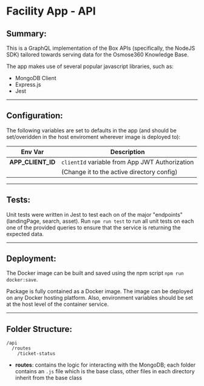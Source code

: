 # Facility App - API

## Summary:

This is a GraphQL implementation of the Box APIs (specifically, the NodeJS SDK) tailored towards serving data for the Osmose360 Knowledge Base.

The app makes use of several popular javascript libraries, such as:

- MongoDB Client
- Express.js
- Jest

---

## Configuration:

The following variables are set to defaults in the app (and should be set/overidden in the host enviroment wherever image is deployed to):

| Env Var                              | Description                                           |
| ------------------------------------ | ----------------------------------------------------- |
| **APP_CLIENT_ID**                    | `clientId` variable from App JWT Authorization 	   |
|									   | (Change it to the active directory config)            |
                

---

## Tests:

Unit tests were written in Jest to test each on of the major "endpoints" (landingPage, search, asset). Run `npm run test` to run all unit tests on each one of the provided queries to ensure that the service is returning the expected data.

---

## Deployment:

The Docker image can be built and saved using the npm script `npm run docker:save`.

Package is fully contained as a Docker image. The image can be deployed on any Docker hosting platform. Also, environment variables should be set at the host level of the container service.

---

## Folder Structure:

```
/api
  /routes
    /ticket-status
```

- **routes**: contains the logic for interacting with the MongoDB; each folder contains an `.js` file which is the base class, other files in each directory inherit from the base class


